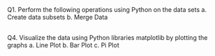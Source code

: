 ## 
Q1. Perform the following operations using Python on the data sets
a. Create data subsets
b. Merge Data

## 
Q4. Visualize the data using Python libraries matplotlib by plotting the graphs
a. Line Plot
b. Bar Plot
c. Pi Plot